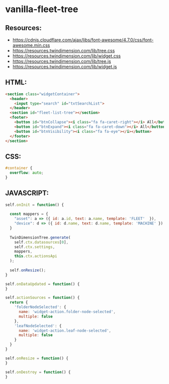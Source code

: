 # vanilla-fleet-tree

## Resources:
- https://cdnjs.cloudflare.com/ajax/libs/font-awesome/4.7.0/css/font-awesome.min.css
- https://resources.twindimension.com/lib/tree.css
- https://resources.twindimension.com/lib/widget.css
- https://resources.twindimension.com/lib/tree.js
- https://resources.twindimension.com/lib/widget.js

## HTML:
```html
<section class="widgetContainer">
  <header>
    <input type="search" id="txtSearchList">
  </header>
  <section id="fleet-list-tree"></section>
  <footer>
    <button id="btnCollapse"><i class="fa fa-caret-right"></i> All</button>
    <button id="btnExpand"><i class="fa fa-caret-down"></i> All</button>
    <button id="btnVisibility"><i class="fa fa-eye"></i></button>
  </footer>
</section>
```

## CSS:
```css
#container {
  overflow: auto;
}
```

## JAVASCRIPT:
```js
self.onInit = function() {
  
  const mappers = {
    "asset": a => ({ id: a.id, text: a.name, template: 'FLEET'  }),
    "device": d => ({ id: d.name, text: d.name, template: 'MACHINE' })
  }
  
  TwinDimensionTree.generate(
    self.ctx.datasources[0],
    self.ctx.settings, 
    mappers,
    this.ctx.actionsApi
  );
  
  self.onResize();
}

self.onDataUpdated = function() {
}

self.actionSources = function() {
  return {
    'folderNodeSelected': {
      name: 'widget-action.folder-node-selected',
      multiple: false
    },
    'leafNodeSelected': {
      name: 'widget-action.leaf-node-selected',
      multiple: false
    }
  }
}

self.onResize = function() {
}

self.onDestroy = function() {
}
```